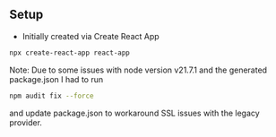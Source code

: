 ## Setup

- Initially created via Create React App

```sh
npx create-react-app react-app
```

Note: Due to some issues with node version v21.7.1 and the generated package.json I had to run

```sh
npm audit fix --force
```

and update package.json to workaround SSL issues with the legacy provider.

